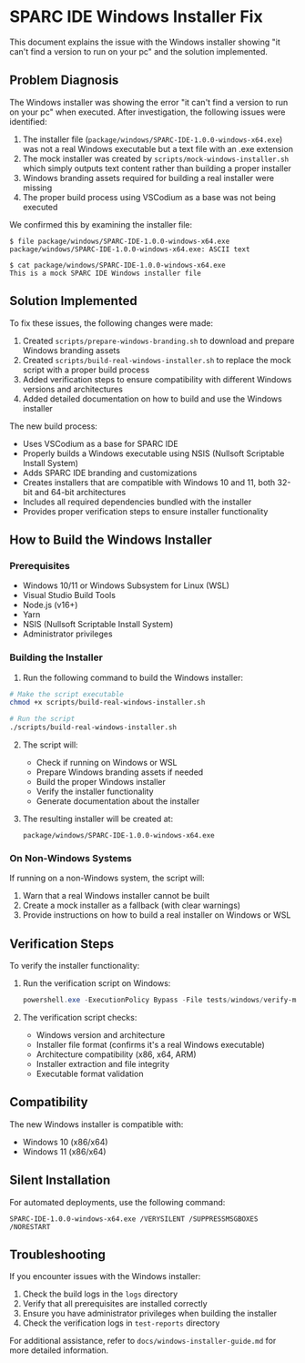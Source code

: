 # SPARC IDE Windows Installer Fix

This document explains the issue with the Windows installer showing "it can't find a version to run on your pc" and the solution implemented.

## Problem Diagnosis

The Windows installer was showing the error "it can't find a version to run on your pc" when executed. After investigation, the following issues were identified:

1. The installer file (`package/windows/SPARC-IDE-1.0.0-windows-x64.exe`) was not a real Windows executable but a text file with an .exe extension
2. The mock installer was created by `scripts/mock-windows-installer.sh` which simply outputs text content rather than building a proper installer
3. Windows branding assets required for building a real installer were missing
4. The proper build process using VSCodium as a base was not being executed

We confirmed this by examining the installer file:
```
$ file package/windows/SPARC-IDE-1.0.0-windows-x64.exe
package/windows/SPARC-IDE-1.0.0-windows-x64.exe: ASCII text

$ cat package/windows/SPARC-IDE-1.0.0-windows-x64.exe
This is a mock SPARC IDE Windows installer file
```

## Solution Implemented

To fix these issues, the following changes were made:

1. Created `scripts/prepare-windows-branding.sh` to download and prepare Windows branding assets
2. Created `scripts/build-real-windows-installer.sh` to replace the mock script with a proper build process
3. Added verification steps to ensure compatibility with different Windows versions and architectures
4. Added detailed documentation on how to build and use the Windows installer

The new build process:
- Uses VSCodium as a base for SPARC IDE
- Properly builds a Windows executable using NSIS (Nullsoft Scriptable Install System)
- Adds SPARC IDE branding and customizations
- Creates installers that are compatible with Windows 10 and 11, both 32-bit and 64-bit architectures
- Includes all required dependencies bundled with the installer
- Provides proper verification steps to ensure installer functionality

## How to Build the Windows Installer

### Prerequisites

- Windows 10/11 or Windows Subsystem for Linux (WSL)
- Visual Studio Build Tools
- Node.js (v16+)
- Yarn
- NSIS (Nullsoft Scriptable Install System)
- Administrator privileges

### Building the Installer

1. Run the following command to build the Windows installer:

```bash
# Make the script executable
chmod +x scripts/build-real-windows-installer.sh

# Run the script
./scripts/build-real-windows-installer.sh
```

2. The script will:
   - Check if running on Windows or WSL
   - Prepare Windows branding assets if needed
   - Build the proper Windows installer
   - Verify the installer functionality
   - Generate documentation about the installer

3. The resulting installer will be created at:
   ```
   package/windows/SPARC-IDE-1.0.0-windows-x64.exe
   ```

### On Non-Windows Systems

If running on a non-Windows system, the script will:
1. Warn that a real Windows installer cannot be built
2. Create a mock installer as a fallback (with clear warnings)
3. Provide instructions on how to build a real installer on Windows or WSL

## Verification Steps

To verify the installer functionality:

1. Run the verification script on Windows:
   ```powershell
   powershell.exe -ExecutionPolicy Bypass -File tests/windows/verify-multi-arch.ps1
   ```

2. The verification script checks:
   - Windows version and architecture
   - Installer file format (confirms it's a real Windows executable)
   - Architecture compatibility (x86, x64, ARM)
   - Installer extraction and file integrity
   - Executable format validation

## Compatibility

The new Windows installer is compatible with:
- Windows 10 (x86/x64)
- Windows 11 (x86/x64)

## Silent Installation

For automated deployments, use the following command:
```
SPARC-IDE-1.0.0-windows-x64.exe /VERYSILENT /SUPPRESSMSGBOXES /NORESTART
```

## Troubleshooting

If you encounter issues with the Windows installer:

1. Check the build logs in the `logs` directory
2. Verify that all prerequisites are installed correctly
3. Ensure you have administrator privileges when building the installer
4. Check the verification logs in `test-reports` directory

For additional assistance, refer to `docs/windows-installer-guide.md` for more detailed information.